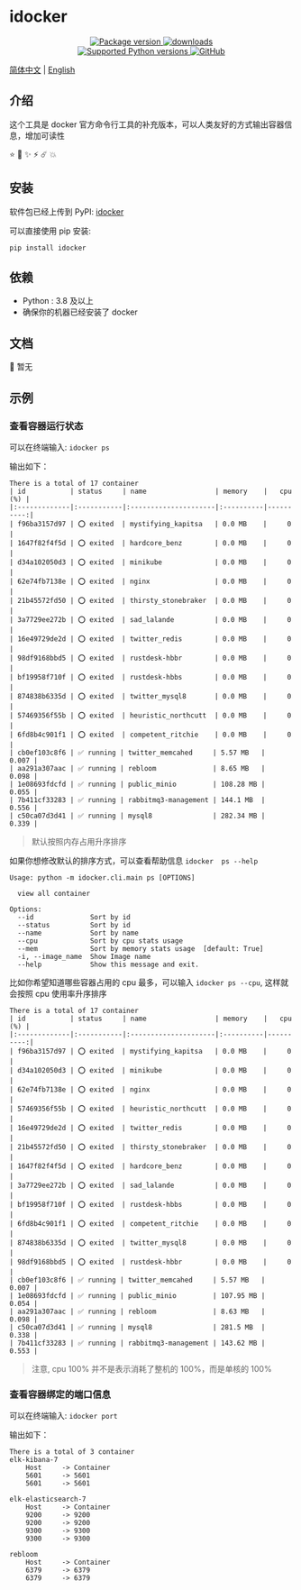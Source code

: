 # idocker

<p align="center">
    <!-- <a href="https://github.com/ponponon/idocker/actions/workflows/tests.yml" target="_blank">
        <img src="https://github.com/ponponon/idocker/actions/workflows/tests.yml/badge.svg" alt="Tests coverage"/>
    </a>
    <a href="https://coverage-badge.samuelcolvin.workers.dev/redirect/lancetnik/idocker" target="_blank">
        <img src="https://coverage-badge.samuelcolvin.workers.dev/lancetnik/idocker.svg" alt="Coverage">
    </a> -->
    <a href="https://pypi.org/project/idocker" target="_blank">
        <img src="https://img.shields.io/pypi/v/idocker?label=pypi%20package" alt="Package version">
    </a>
    <a href="https://pepy.tech/project/idocker" target="_blank">
        <img src="https://static.pepy.tech/personalized-badge/idocker?period=total&units=international_system&left_color=grey&right_color=blue&left_text=Downloads" alt="downloads"/>
    </a>
    <br/>
    <a href="https://pypi.org/project/idocker" target="_blank">
        <img src="https://img.shields.io/pypi/pyversions/idocker.svg" alt="Supported Python versions">
    </a>
    <a href="https://github.com/ponponon/idocker/blob/master/LICENSE" target="_blank">
        <img alt="GitHub" src="https://img.shields.io/github/license/ponponon/idocker?color=%23007ec6">
    </a>
</p>

[简体中文](./README.zh-CN.md) | [English](./README.md)

## 介绍

这个工具是 docker 官方命令行工具的补充版本，可以人类友好的方式输出容器信息，增加可读性

⭐️ 🌟 ✨ ⚡️ ☄️ 💥

## 安装

软件包已经上传到 PyPI: [idocker](https://pypi.org/project/idocker/)

可以直接使用 pip 安装:

```shell
pip install idocker
```

## 依赖

- Python : 3.8 及以上
- 确保你的机器已经安装了 docker

## 文档

📄 暂无

## 示例

### 查看容器运行状态

可以在终端输入: `idocker ps`

输出如下：

```shell
There is a total of 17 container
| id           | status     | name                 | memory    |   cpu (%) |
|:-------------|:-----------|:---------------------|:----------|----------:|
| f96ba3157d97 | ⭕️ exited  | mystifying_kapitsa   | 0.0 MB    |     0     |
| 1647f82f4f5d | ⭕️ exited  | hardcore_benz        | 0.0 MB    |     0     |
| d34a102050d3 | ⭕️ exited  | minikube             | 0.0 MB    |     0     |
| 62e74fb7138e | ⭕️ exited  | nginx                | 0.0 MB    |     0     |
| 21b45572fd50 | ⭕️ exited  | thirsty_stonebraker  | 0.0 MB    |     0     |
| 3a7729ee272b | ⭕️ exited  | sad_lalande          | 0.0 MB    |     0     |
| 16e49729de2d | ⭕️ exited  | twitter_redis        | 0.0 MB    |     0     |
| 98df9168bbd5 | ⭕️ exited  | rustdesk-hbbr        | 0.0 MB    |     0     |
| bf19958f710f | ⭕️ exited  | rustdesk-hbbs        | 0.0 MB    |     0     |
| 874838b6335d | ⭕️ exited  | twitter_mysql8       | 0.0 MB    |     0     |
| 57469356f55b | ⭕️ exited  | heuristic_northcutt  | 0.0 MB    |     0     |
| 6fd8b4c901f1 | ⭕️ exited  | competent_ritchie    | 0.0 MB    |     0     |
| cb0ef103c8f6 | ✅ running | twitter_memcahed     | 5.57 MB   |     0.007 |
| aa291a307aac | ✅ running | rebloom              | 8.65 MB   |     0.098 |
| 1e08693fdcfd | ✅ running | public_minio         | 108.28 MB |     0.055 |
| 7b411cf33283 | ✅ running | rabbitmq3-management | 144.1 MB  |     0.556 |
| c50ca07d3d41 | ✅ running | mysql8               | 282.34 MB |     0.339 |
```

> 默认按照内存占用升序排序

如果你想修改默认的排序方式，可以查看帮助信息 `idocker  ps --help`

```shell
Usage: python -m idocker.cli.main ps [OPTIONS]

  view all container

Options:
  --id              Sort by id
  --status          Sort by id
  --name            Sort by name
  --cpu             Sort by cpu stats usage
  --mem             Sort by memory stats usage  [default: True]
  -i, --image_name  Show Image name
  --help            Show this message and exit.

```

比如你希望知道哪些容器占用的 cpu 最多，可以输入 `idocker ps --cpu`, 这样就会按照 cpu 使用率升序排序

```shell
There is a total of 17 container
| id           | status     | name                 | memory    |   cpu (%) |
|:-------------|:-----------|:---------------------|:----------|----------:|
| f96ba3157d97 | ⭕️ exited  | mystifying_kapitsa   | 0.0 MB    |     0     |
| d34a102050d3 | ⭕️ exited  | minikube             | 0.0 MB    |     0     |
| 62e74fb7138e | ⭕️ exited  | nginx                | 0.0 MB    |     0     |
| 57469356f55b | ⭕️ exited  | heuristic_northcutt  | 0.0 MB    |     0     |
| 16e49729de2d | ⭕️ exited  | twitter_redis        | 0.0 MB    |     0     |
| 21b45572fd50 | ⭕️ exited  | thirsty_stonebraker  | 0.0 MB    |     0     |
| 1647f82f4f5d | ⭕️ exited  | hardcore_benz        | 0.0 MB    |     0     |
| 3a7729ee272b | ⭕️ exited  | sad_lalande          | 0.0 MB    |     0     |
| bf19958f710f | ⭕️ exited  | rustdesk-hbbs        | 0.0 MB    |     0     |
| 6fd8b4c901f1 | ⭕️ exited  | competent_ritchie    | 0.0 MB    |     0     |
| 874838b6335d | ⭕️ exited  | twitter_mysql8       | 0.0 MB    |     0     |
| 98df9168bbd5 | ⭕️ exited  | rustdesk-hbbr        | 0.0 MB    |     0     |
| cb0ef103c8f6 | ✅ running | twitter_memcahed     | 5.57 MB   |     0.007 |
| 1e08693fdcfd | ✅ running | public_minio         | 107.95 MB |     0.054 |
| aa291a307aac | ✅ running | rebloom              | 8.63 MB   |     0.098 |
| c50ca07d3d41 | ✅ running | mysql8               | 281.5 MB  |     0.338 |
| 7b411cf33283 | ✅ running | rabbitmq3-management | 143.62 MB |     0.553 |
```

> 注意, cpu 100% 并不是表示消耗了整机的 100%，而是单核的 100%

### 查看容器绑定的端口信息

可以在终端输入: `idocker port`

输出如下：

```shell
There is a total of 3 container
elk-kibana-7
    Host     -> Container
    5601     -> 5601
    5601     -> 5601

elk-elasticsearch-7
    Host     -> Container
    9200     -> 9200
    9200     -> 9200
    9300     -> 9300
    9300     -> 9300

rebloom
    Host     -> Container
    6379     -> 6379
    6379     -> 6379
```
